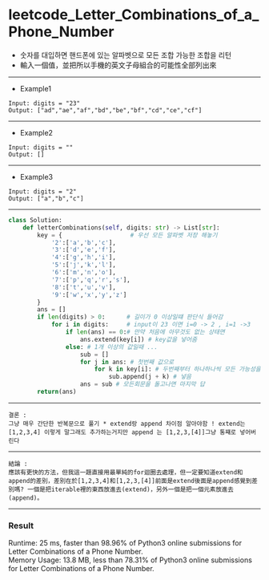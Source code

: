 # leetcode_Letter_Combinations_of_a_Phone_Number
+ 숫자를 대입하면 핸드폰에 있는 알파벳으로 모든 조합 가능한 조합을 리턴
+ 輸入一個值，並把所以手機的英文子母組合的可能性全部列出來

-----
+ Example1
```
Input: digits = "23"
Output: ["ad","ae","af","bd","be","bf","cd","ce","cf"]
```
----
+ Example2
```
Input: digits = ""
Output: []
```
----
+ Example3
```
Input: digits = "2"
Output: ["a","b","c"]
```
----
```python
class Solution:
    def letterCombinations(self, digits: str) -> List[str]:
        key = {                   # 우선 모든 알파벳 저장 해놓기
            '2':['a','b','c'], 
            '3':['d','e','f'],
            '4':['g','h','i'],
            '5':['j','k','l'],
            '6':['m','n','o'],
            '7':['p','q','r','s'],
            '8':['t','u','v'],
            '9':['w','x','y','z']
        }
        ans = []
        if len(digits) > 0:      # 길이가 0 이상일떄 판단식 들어감
            for i in digits:     # input이 23 이면 i=0 -> 2 , i=1 ->3
                if len(ans) == 0:# 만약 처음에 아무것도 없는 상태면
                    ans.extend(key[i]) # key값을 넣어줌
                else: # 1개 이상의 값일때 ...
                    sub = []
                    for j in ans: # 첫번째 값으로
                        for k in key[i]: # 두번째부터 하나하나씩 모든 가능성을 대조해서 
                            sub.append(j + k) # 넣음
                    ans = sub # 모든회문을 돌고나면 마지막 답
        return(ans)
```
---
```
결론 : 
그냥 매우 간단한 반복문으로 풀기 * extend랑 append 차이점 알아야함 ! extend는 [1,2,3,4] 이렇게 말그래도 추가하는거지만 append 는 [1,2,3,[4]]그냥 통쨰로 넣어버린다
```
---
```
結論 : 
應該有更快的方法，但我這一題直接用最單純的for迴圈去處理，但一定要知道extend和append的差別，差別在於[1,2,3,4]和[1,2,3,[4]]前面是extend後面是append感覺到差別嗎? 一個是把iterable裡的東西放進去(extend)，另外一個是把一個元素放進去(append)。
```
---
### Result
Runtime: 25 ms, faster than 98.96% of Python3 online submissions for Letter Combinations of a Phone Number.\
Memory Usage: 13.8 MB, less than 78.31% of Python3 online submissions for Letter Combinations of a Phone Number.

